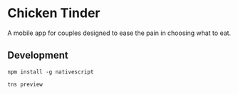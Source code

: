 # Chicken Tinder
A mobile app for couples designed to ease the pain in choosing what to eat.

## Development
`npm install -g nativescript`

`tns preview`
